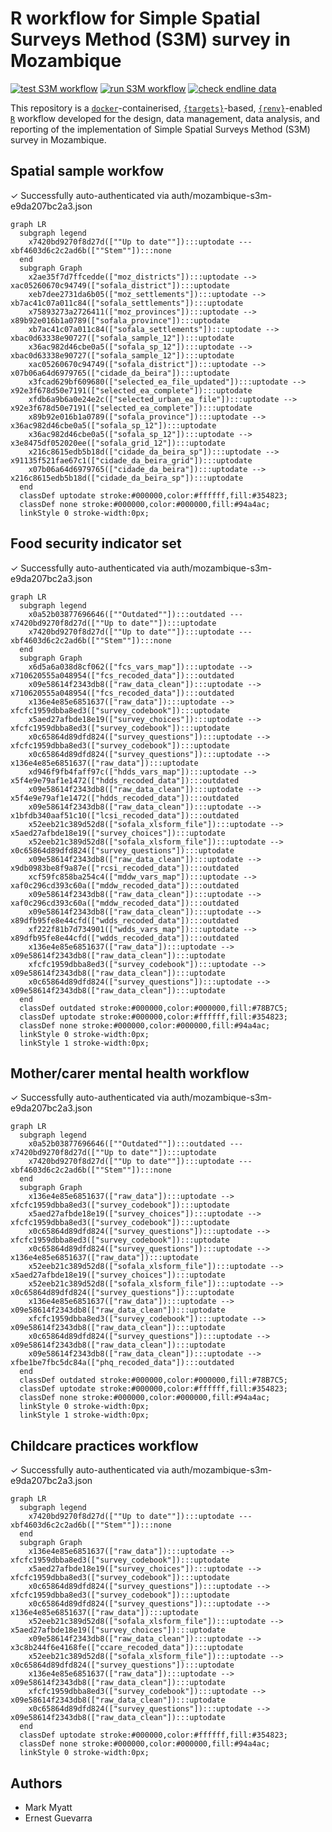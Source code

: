 
<!-- README.md is generated from README.Rmd. Please edit that file -->

# R workflow for Simple Spatial Surveys Method (S3M) survey in Mozambique

<!-- badges: start -->

[![test S3M
workflow](https://github.com/katilingban/mozambique_s3m/actions/workflows/test-s3m-workflow.yaml/badge.svg)](https://github.com/katilingban/mozambique_s3m/actions/workflows/test-s3m-workflow.yaml)
[![run S3M
workflow](https://github.com/katilingban/mozambique_s3m/actions/workflows/run-s3m-workflow.yaml/badge.svg)](https://github.com/katilingban/mozambique_s3m/actions/workflows/run-s3m-workflow.yaml)
[![check endline
data](https://github.com/katilingban/mozambique-s3m/actions/workflows/check-s3m-data.yaml/badge.svg)](https://github.com/katilingban/mozambique-s3m/actions/workflows/check-s3m-data.yaml)
<!-- badges: end -->

This repository is a
[`docker`](https://www.docker.com/get-started)-containerised,
[`{targets}`](https://docs.ropensci.org/targets/)-based,
[`{renv}`](https://rstudio.github.io/renv/articles/renv.html)-enabled
[`R`](https://cran.r-project.org/) workflow developed for the design,
data management, data analysis, and reporting of the implementation of
Simple Spatial Surveys Method (S3M) survey in Mozambique.

## Spatial sample workfow

✓ Successfully auto-authenticated via
auth/mozambique-s3m-e9da207bc2a3.json

``` mermaid
graph LR
  subgraph legend
    x7420bd9270f8d27d([""Up to date""]):::uptodate --- xbf4603d6c2c2ad6b([""Stem""]):::none
  end
  subgraph Graph
    x2ae35f7d7ffcedde(["moz_districts"]):::uptodate --> xac05260670c94749(["sofala_district"]):::uptodate
    xeb7dee2731da6b05(["moz_settlements"]):::uptodate --> xb7ac41c07a011c84(["sofala_settlements"]):::uptodate
    x75893273a2726411(["moz_provinces"]):::uptodate --> x89b92e016b1a0789(["sofala_province"]):::uptodate
    xb7ac41c07a011c84(["sofala_settlements"]):::uptodate --> xbac0d63338e90727(["sofala_sample_12"]):::uptodate
    x36ac982d46cbe0a5(["sofala_sp_12"]):::uptodate --> xbac0d63338e90727(["sofala_sample_12"]):::uptodate
    xac05260670c94749(["sofala_district"]):::uptodate --> x07b06a64d6979765(["cidade_da_beira"]):::uptodate
    x3fcad629bf609680(["selected_ea_file_updated"]):::uptodate --> x92e3f678d50e7191(["selected_ea_complete"]):::uptodate
    xfdb6a9b6a0e24e2c(["selected_urban_ea_file"]):::uptodate --> x92e3f678d50e7191(["selected_ea_complete"]):::uptodate
    x89b92e016b1a0789(["sofala_province"]):::uptodate --> x36ac982d46cbe0a5(["sofala_sp_12"]):::uptodate
    x36ac982d46cbe0a5(["sofala_sp_12"]):::uptodate --> x3e8475df052020ee(["sofala_grid_12"]):::uptodate
    x216c8615edb5b18d(["cidade_da_beira_sp"]):::uptodate --> x91135f521fae67c1(["cidade_da_beira_grid"]):::uptodate
    x07b06a64d6979765(["cidade_da_beira"]):::uptodate --> x216c8615edb5b18d(["cidade_da_beira_sp"]):::uptodate
  end
  classDef uptodate stroke:#000000,color:#ffffff,fill:#354823;
  classDef none stroke:#000000,color:#000000,fill:#94a4ac;
  linkStyle 0 stroke-width:0px;
```

## Food security indicator set

✓ Successfully auto-authenticated via
auth/mozambique-s3m-e9da207bc2a3.json

``` mermaid
graph LR
  subgraph legend
    x0a52b03877696646([""Outdated""]):::outdated --- x7420bd9270f8d27d([""Up to date""]):::uptodate
    x7420bd9270f8d27d([""Up to date""]):::uptodate --- xbf4603d6c2c2ad6b([""Stem""]):::none
  end
  subgraph Graph
    x6d5a6a038d8cf062(["fcs_vars_map"]):::uptodate --> x710620555a048954(["fcs_recoded_data"]):::outdated
    x09e58614f2343db8(["raw_data_clean"]):::uptodate --> x710620555a048954(["fcs_recoded_data"]):::outdated
    x136e4e85e6851637(["raw_data"]):::uptodate --> xfcfc1959dbba8ed3(["survey_codebook"]):::uptodate
    x5aed27afbde18e19(["survey_choices"]):::uptodate --> xfcfc1959dbba8ed3(["survey_codebook"]):::uptodate
    x0c65864d89dfd824(["survey_questions"]):::uptodate --> xfcfc1959dbba8ed3(["survey_codebook"]):::uptodate
    x0c65864d89dfd824(["survey_questions"]):::uptodate --> x136e4e85e6851637(["raw_data"]):::uptodate
    xd946f9fb4faff97c(["hdds_vars_map"]):::uptodate --> x5f4e9e79af1e1472(["hdds_recoded_data"]):::outdated
    x09e58614f2343db8(["raw_data_clean"]):::uptodate --> x5f4e9e79af1e1472(["hdds_recoded_data"]):::outdated
    x09e58614f2343db8(["raw_data_clean"]):::uptodate --> x1bfdb340aaf51c10(["lcsi_recoded_data"]):::outdated
    x52eeb21c389d52d8(["sofala_xlsform_file"]):::uptodate --> x5aed27afbde18e19(["survey_choices"]):::uptodate
    x52eeb21c389d52d8(["sofala_xlsform_file"]):::uptodate --> x0c65864d89dfd824(["survey_questions"]):::uptodate
    x09e58614f2343db8(["raw_data_clean"]):::uptodate --> x9db0983be8f9a87e(["rcsi_recoded_data"]):::outdated
    xcf59fc858ba254c4(["mddw_vars_map"]):::uptodate --> xaf0c296cd393c60a(["mddw_recoded_data"]):::outdated
    x09e58614f2343db8(["raw_data_clean"]):::uptodate --> xaf0c296cd393c60a(["mddw_recoded_data"]):::outdated
    x09e58614f2343db8(["raw_data_clean"]):::uptodate --> x89dfb95fe8e44cfd(["wdds_recoded_data"]):::outdated
    xf222f81b7d734901(["wdds_vars_map"]):::uptodate --> x89dfb95fe8e44cfd(["wdds_recoded_data"]):::outdated
    x136e4e85e6851637(["raw_data"]):::uptodate --> x09e58614f2343db8(["raw_data_clean"]):::uptodate
    xfcfc1959dbba8ed3(["survey_codebook"]):::uptodate --> x09e58614f2343db8(["raw_data_clean"]):::uptodate
    x0c65864d89dfd824(["survey_questions"]):::uptodate --> x09e58614f2343db8(["raw_data_clean"]):::uptodate
  end
  classDef outdated stroke:#000000,color:#000000,fill:#78B7C5;
  classDef uptodate stroke:#000000,color:#ffffff,fill:#354823;
  classDef none stroke:#000000,color:#000000,fill:#94a4ac;
  linkStyle 0 stroke-width:0px;
  linkStyle 1 stroke-width:0px;
```

## Mother/carer mental health workflow

✓ Successfully auto-authenticated via
auth/mozambique-s3m-e9da207bc2a3.json

``` mermaid
graph LR
  subgraph legend
    x0a52b03877696646([""Outdated""]):::outdated --- x7420bd9270f8d27d([""Up to date""]):::uptodate
    x7420bd9270f8d27d([""Up to date""]):::uptodate --- xbf4603d6c2c2ad6b([""Stem""]):::none
  end
  subgraph Graph
    x136e4e85e6851637(["raw_data"]):::uptodate --> xfcfc1959dbba8ed3(["survey_codebook"]):::uptodate
    x5aed27afbde18e19(["survey_choices"]):::uptodate --> xfcfc1959dbba8ed3(["survey_codebook"]):::uptodate
    x0c65864d89dfd824(["survey_questions"]):::uptodate --> xfcfc1959dbba8ed3(["survey_codebook"]):::uptodate
    x0c65864d89dfd824(["survey_questions"]):::uptodate --> x136e4e85e6851637(["raw_data"]):::uptodate
    x52eeb21c389d52d8(["sofala_xlsform_file"]):::uptodate --> x5aed27afbde18e19(["survey_choices"]):::uptodate
    x52eeb21c389d52d8(["sofala_xlsform_file"]):::uptodate --> x0c65864d89dfd824(["survey_questions"]):::uptodate
    x136e4e85e6851637(["raw_data"]):::uptodate --> x09e58614f2343db8(["raw_data_clean"]):::uptodate
    xfcfc1959dbba8ed3(["survey_codebook"]):::uptodate --> x09e58614f2343db8(["raw_data_clean"]):::uptodate
    x0c65864d89dfd824(["survey_questions"]):::uptodate --> x09e58614f2343db8(["raw_data_clean"]):::uptodate
    x09e58614f2343db8(["raw_data_clean"]):::uptodate --> xfbe1be7fbc5dc84a(["phq_recoded_data"]):::outdated
  end
  classDef outdated stroke:#000000,color:#000000,fill:#78B7C5;
  classDef uptodate stroke:#000000,color:#ffffff,fill:#354823;
  classDef none stroke:#000000,color:#000000,fill:#94a4ac;
  linkStyle 0 stroke-width:0px;
  linkStyle 1 stroke-width:0px;
```

## Childcare practices workflow

✓ Successfully auto-authenticated via
auth/mozambique-s3m-e9da207bc2a3.json

``` mermaid
graph LR
  subgraph legend
    x7420bd9270f8d27d([""Up to date""]):::uptodate --- xbf4603d6c2c2ad6b([""Stem""]):::none
  end
  subgraph Graph
    x136e4e85e6851637(["raw_data"]):::uptodate --> xfcfc1959dbba8ed3(["survey_codebook"]):::uptodate
    x5aed27afbde18e19(["survey_choices"]):::uptodate --> xfcfc1959dbba8ed3(["survey_codebook"]):::uptodate
    x0c65864d89dfd824(["survey_questions"]):::uptodate --> xfcfc1959dbba8ed3(["survey_codebook"]):::uptodate
    x0c65864d89dfd824(["survey_questions"]):::uptodate --> x136e4e85e6851637(["raw_data"]):::uptodate
    x52eeb21c389d52d8(["sofala_xlsform_file"]):::uptodate --> x5aed27afbde18e19(["survey_choices"]):::uptodate
    x09e58614f2343db8(["raw_data_clean"]):::uptodate --> x3c8b244f6e4168fe(["ccare_recoded_data"]):::uptodate
    x52eeb21c389d52d8(["sofala_xlsform_file"]):::uptodate --> x0c65864d89dfd824(["survey_questions"]):::uptodate
    x136e4e85e6851637(["raw_data"]):::uptodate --> x09e58614f2343db8(["raw_data_clean"]):::uptodate
    xfcfc1959dbba8ed3(["survey_codebook"]):::uptodate --> x09e58614f2343db8(["raw_data_clean"]):::uptodate
    x0c65864d89dfd824(["survey_questions"]):::uptodate --> x09e58614f2343db8(["raw_data_clean"]):::uptodate
  end
  classDef uptodate stroke:#000000,color:#ffffff,fill:#354823;
  classDef none stroke:#000000,color:#000000,fill:#94a4ac;
  linkStyle 0 stroke-width:0px;
```

## Authors

-   Mark Myatt
-   Ernest Guevarra
